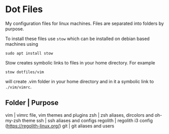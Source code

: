 # Dot Files

My configuration files for linux machines. Files are separated into folders by purpose.

To install these files use `stow` which can be installed on debian based machines using
```
sudo apt install stow
```
Stow creates symbolic links to files in your home directory. For example
```
stow dotfiles/vim
```
will create .vim folder in your home directory and in it a symbolic link to `./vim/vimrc`.


Folder   | Purpose
-----------------
vim      | vimrc file, vim themes and plugins
zsh      | zsh aliases, dircolors and oh-my-zsh theme
ssh      | ssh aliases and configs
regolith | regolith i3 config (https://regolith-linux.org/)
git      | git aliases and users
